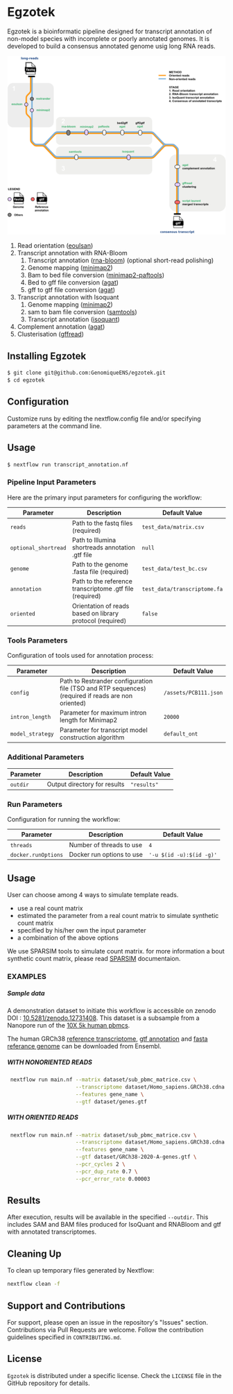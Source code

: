 # Egzotek
Egzotek is a bioinformatic pipeline designed for transcript annotation of non-model species with incomplete or poorly annotated genomes. It is developed to build a consensus annotated genome usig long RNA reads. 

![transcriptannotation_wf](https://github.com/GenomiqueENS/egzotek/blob/main/transcript_annotation_wf.png)


1. Read orientation ([eoulsan](https://github.com/GenomiqueENS/eoulsan))
2. Transcript annotation with RNA-Bloom
   1. Transcript annotation ([rna-bloom](https://github.com/bcgsc/RNA-Bloom)) (optional short-read polishing)
   2. Genome mapping ([minimap2](https://github.com/lh3/minimap2))
   3. Bam to bed file conversion ([minimap2-paftools](https://github.com/lh3/minimap2))
   4. Bed to gff file conversion ([agat](https://github.com/NBISweden/AGAT))
   5. gff to gtf file conversion ([agat](https://github.com/NBISweden/AGAT))
3. Transcript annotation with Isoquant
   1. Genome mapping ([minimap2](https://github.com/lh3/minimap2))
   2. sam to bam file conversion ([samtools](https://github.com/samtools/samtools))
   3. Transcript annotation ([isoquant](https://github.com/ablab/IsoQuant))
5. Complement annotation ([agat](https://github.com/NBISweden/AGAT))
6. Clusterisation ([gffread](https://github.com/gpertea/gffread))

## Installing Egzotek
```bash
$ git clone git@github.com:GenomiqueENS/egzotek.git
$ cd egzotek
```
## Configuration
Customize runs by editing the nextflow.config file and/or specifying parameters at the command line.

## Usage
```bash
$ nextflow run transcript_annotation.nf
```

### Pipeline Input Parameters

Here are the primary input parameters for configuring the workflow:

| Parameter          | Description                                                   | Default Value                                 |
|--------------------|---------------------------------------------------------------|-----------------------------------------------|
| `reads`            | Path to the fastq files (required)                            | `test_data/matrix.csv`                        |
| `optional_shortread`       | Path to Illumina shortreads annotation .gtf file      | `null`                                        |
| `genome`           | Path to the genome .fasta file (required)                     | `test_data/test_bc.csv`                       |
| `annotation`       | Path to the reference transcriptome .gtf file (required)      | `test_data/transcriptome.fa`                  |
| `oriented`         | Orientation of reads based on library protocol (required)     | `false`                                       |

### Tools Parameters

Configuration of tools used for annotation process:

| Parameter          | Description                                                   | Default Value                                 |
|--------------------|---------------------------------------------------------------|-----------------------------------------------|
| `config`    | Path to Restrander configuration file (TSO and RTP sequences) (required if reads are non oriented)    | `/assets/PCB111.json`   |
| `intron_length`    | Parameter for maximum intron length for Minimap2              | `20000`                                       |
| `model_strategy`   | Parameter for transcript model construction algorithm         | `default_ont`                                 |

### Additional Parameters

| Parameter          | Description                                                   | Default Value                                 |
|--------------------|---------------------------------------------------------------|-----------------------------------------------|
| `outdir`           | Output directory for results                                  | `"results"`                                   |

### Run Parameters

Configuration for running the workflow:

| Parameter         | Description                        | Default Value             |
|-------------------|------------------------------------|---------------------------|
| `threads`         | Number of threads to use           | `4`                       |
| `docker.runOptions` | Docker run options to use       | `'-u $(id -u):$(id -g)'`  |

## Usage
User can choose among 4 ways to simulate template reads.
- use a real count matrix
- estimated the parameter from a real count matrix to simulate synthetic count matrix 
- specified by his/her own the input parameter
- a combination of the above options

We use SPARSIM tools to simulate count matrix. for more information a bout synthetic count matrix, please read [SPARSIM](https://gitlab.com/sysbiobig/sparsim/-/blob/master/vignettes/sparsim.Rmd?ref_type=heads#Sec_Input_parameter_estimated_from_data) documentaion.

### EXAMPLES 
##### Sample data
A demonstration dataset to initiate this workflow is accessible on zenodo DOI : [10.5281/zenodo.12731408](https://zenodo.org/records/12731409). This dataset is a subsample from a Nanopore run of the [10X 5k human pbmcs](https://www.10xgenomics.com/datasets/5k-human-pbmcs-3-v3-1-chromium-controller-3-1-standard).

The human GRCh38 [reference transcriptome](https://ftp.ensembl.org/pub/release-112/fasta/homo_sapiens/cdna/), [gtf annotation](https://ftp.ensembl.org/pub/release-112/gtf/homo_sapiens/) and [fasta referance genome](https://ftp.ensembl.org/pub/release-112/fasta/homo_sapiens/dna/) can be downloaded from Ensembl.


##### WITH NONORIENTED READS

```bash
 nextflow run main.nf --matrix dataset/sub_pbmc_matrice.csv \
                      --transcriptome dataset/Homo_sapiens.GRCh38.cdna.all.fa \
                      --features gene_name \
                      --gtf dataset/genes.gtf
```

##### WITH ORIENTED READS

```bash
 nextflow run main.nf --matrix dataset/sub_pbmc_matrice.csv \
                      --transcriptome dataset/Homo_sapiens.GRCh38.cdna.all.fa \
                      --features gene_name \
                      --gtf dataset/GRCh38-2020-A-genes.gtf \
                      --pcr_cycles 2 \
                      --pcr_dup_rate 0.7 \
                      --pcr_error_rate 0.00003
```

## Results

After execution, results will be available in the specified `--outdir`. This includes SAM and BAM files produced for IsoQuant and RNABloom and gtf with annotated transcriptomes.

## Cleaning Up

To clean up temporary files generated by Nextflow:

```bash
nextflow clean -f
```

## Support and Contributions

For support, please open an issue in the repository's "Issues" section. Contributions via Pull Requests are welcome. Follow the contribution guidelines specified in `CONTRIBUTING.md`.

## License

`Egzotek` is distributed under a specific license. Check the `LICENSE` file in the GitHub repository for details.
